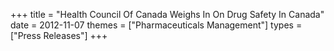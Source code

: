 +++
title = "Health Council Of Canada Weighs In On Drug Safety In Canada"
date = 2012-11-07
themes = ["Pharmaceuticals Management"]
types = ["Press Releases"]
+++
